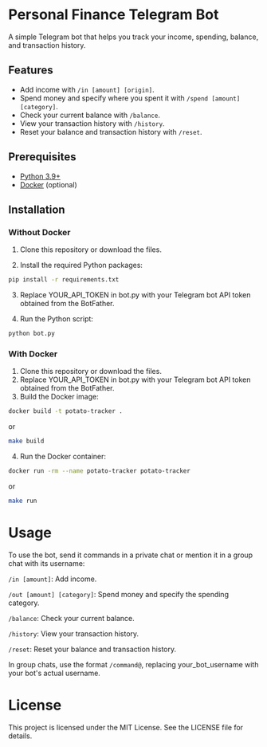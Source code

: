 # Personal Finance Telegram Bot

A simple Telegram bot that helps you track your income, spending, balance, and transaction history.

## Features

- Add income with `/in [amount] [origin]`.
- Spend money and specify where you spent it with `/spend [amount] [category]`.
- Check your current balance with `/balance`.
- View your transaction history with `/history`.
- Reset your balance and transaction history with `/reset`.

## Prerequisites

- [Python 3.9+](https://www.python.org/downloads/)
- [Docker](https://www.docker.com/get-started) (optional)

## Installation

### Without Docker

1. Clone this repository or download the files.

2. Install the required Python packages:

```sh
pip install -r requirements.txt
```
3. Replace YOUR_API_TOKEN in bot.py with your Telegram bot API token obtained from the BotFather.

4. Run the Python script:

```sh
python bot.py
```

### With Docker

1. Clone this repository or download the files.
2. Replace YOUR_API_TOKEN in bot.py with your Telegram bot API token obtained from the BotFather.
3. Build the Docker image:

```sh
docker build -t potato-tracker .
```
or

```sh
make build
```
4. Run the Docker container:

```sh
docker run -rm --name potato-tracker potato-tracker
```
or

```sh
make run
```

# Usage
To use the bot, send it commands in a private chat or mention it in a group chat with its username:

`/in [amount]`: Add income.

`/out [amount] [category]`: Spend money and specify the spending category.

`/balance`: Check your current balance.

`/history`: View your transaction history.

`/reset`: Reset your balance and transaction history.

In group chats, use the format `/command@`, replacing your_bot_username with your bot's actual username.

# License

This project is licensed under the MIT License. See the LICENSE file for details.